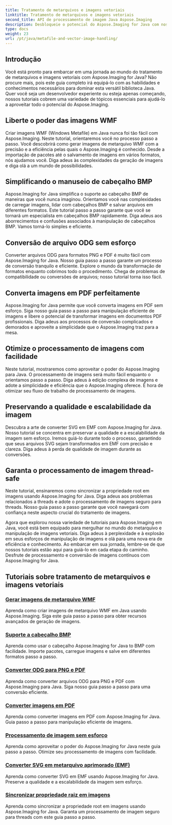 ```yaml
---
title: Tratamento de metarquivos e imagens vetoriais
linktitle: Tratamento de metarquivos e imagens vetoriais
second_title: API de processamento de imagem Java Aspose.Imaging
description: Desbloqueie o potencial do Aspose.Imaging for Java com nossos tutoriais passo a passo. Crie imagens de metarquivos WMF, lide com cabeçalhos BMP e muito mais com facilidade.
type: docs
weight: 23
url: /pt/java/metafile-and-vector-image-handling/
---
```

## Introdução

Você está pronto para embarcar em uma jornada ao mundo do tratamento de metarquivos e imagens vetoriais com Aspose.Imaging for Java? Não procure mais, pois este guia completo irá equipá-lo com as habilidades e conhecimentos necessários para dominar esta versátil biblioteca Java. Quer você seja um desenvolvedor experiente ou esteja apenas começando, nossos tutoriais cobrem uma variedade de tópicos essenciais para ajudá-lo a aproveitar todo o potencial do Aspose.Imaging.

## Liberte o poder das imagens WMF

Criar imagens WMF (Windows Metafile) em Java nunca foi tão fácil com Aspose.Imaging. Neste tutorial, orientaremos você no processo passo a passo. Você descobrirá como gerar imagens de metarquivo WMF com a precisão e a eficiência pelas quais o Aspose.Imaging é conhecido. Desde a importação de pacotes até o salvamento de imagens em vários formatos, nós ajudamos você. Diga adeus às complexidades da geração de imagens e diga olá a um mundo de possibilidades.

## Simplificando o manuseio de cabeçalho BMP

Aspose.Imaging for Java simplifica o suporte ao cabeçalho BMP de maneiras que você nunca imaginou. Orientamos você nas complexidades de carregar imagens, lidar com cabeçalhos BMP e salvar arquivos em diferentes formatos. Este tutorial passo a passo garante que você se tornará um especialista em cabeçalhos BMP rapidamente. Diga adeus aos aborrecimentos e confusões associados à manipulação de cabeçalhos BMP. Vamos torná-lo simples e eficiente.

## Conversão de arquivo ODG sem esforço

Converter arquivos ODG para formatos PNG e PDF é muito fácil com Aspose.Imaging for Java. Nosso guia passo a passo garante um processo de conversão tranquilo e eficiente. Explore o mundo da transformação de formatos enquanto cobrimos todo o procedimento. Chega de problemas de compatibilidade ou conversões de arquivos; nosso tutorial torna isso fácil.

## Converta imagens em PDF perfeitamente

Aspose.Imaging for Java permite que você converta imagens em PDF sem esforço. Siga nosso guia passo a passo para manipulação eficiente de imagens e libere o potencial de transformar imagens em documentos PDF profissionais. Diga adeus aos processos de conversão complicados e demorados e aproveite a simplicidade que o Aspose.Imaging traz para a mesa.

## Otimize o processamento de imagens com facilidade

Neste tutorial, mostraremos como aproveitar o poder do Aspose.Imaging para Java. O processamento de imagens será muito fácil enquanto o orientamos passo a passo. Diga adeus à edição complexa de imagens e adote a simplicidade e eficiência que o Aspose.Imaging oferece. É hora de otimizar seu fluxo de trabalho de processamento de imagens.

## Preservando a qualidade e escalabilidade da imagem

Descubra a arte de converter SVG em EMF com Aspose.Imaging for Java. Nosso tutorial se concentra em preservar a qualidade e a escalabilidade da imagem sem esforço. Iremos guiá-lo durante todo o processo, garantindo que seus arquivos SVG sejam transformados em EMF com precisão e clareza. Diga adeus à perda de qualidade de imagem durante as conversões.

## Garanta o processamento de imagem thread-safe

Neste tutorial, ensinaremos como sincronizar a propriedade root em imagens usando Aspose.Imaging for Java. Diga adeus aos problemas relacionados a threads e adote o processamento de imagens seguro para threads. Nosso guia passo a passo garante que você navegará com confiança neste aspecto crucial do tratamento de imagens.

Agora que explorou nossa variedade de tutoriais para Aspose.Imaging em Java, você está bem equipado para mergulhar no mundo do metarquivo e manipulação de imagens vetoriais. Diga adeus à perplexidade e à explosão em seus esforços de manipulação de imagens e olá para uma nova era de eficiência e conhecimento. Ao embarcar em sua jornada, lembre-se de que nossos tutoriais estão aqui para guiá-lo em cada etapa do caminho. Desfrute de processamento e conversão de imagens contínuos com Aspose.Imaging for Java.
## Tutoriais sobre tratamento de metarquivos e imagens vetoriais
### [Gerar imagens de metarquivo WMF](./generate-wmf-metafile-images/)
Aprenda como criar imagens de metarquivo WMF em Java usando Aspose.Imaging. Siga este guia passo a passo para obter recursos avançados de geração de imagens.
### [Suporte a cabeçalho BMP](./bmp-header-support/)
Aprenda como usar o cabeçalho Aspose.Imaging for Java to BMP com facilidade. Importe pacotes, carregue imagens e salve em diferentes formatos passo a passo.
### [Converter ODG para PNG e PDF](./odg-file-format-support/)
Aprenda como converter arquivos ODG para PNG e PDF com Aspose.Imaging para Java. Siga nosso guia passo a passo para uma conversão eficiente.
### [Converter imagens em PDF](./pdf-dpi-settings-configuration/)
Aprenda como converter imagens em PDF com Aspose.Imaging for Java. Guia passo a passo para manipulação eficiente de imagens.
### [Processamento de imagem sem esforço](./otg-file-format-support/)
Aprenda como aproveitar o poder do Aspose.Imaging for Java neste guia passo a passo. Otimize seu processamento de imagens com facilidade.
### [Converter SVG em metarquivo aprimorado (EMF)](./convert-svg-to-enhanced-metafile/)
Aprenda como converter SVG em EMF usando Aspose.Imaging for Java. Preserve a qualidade e a escalabilidade da imagem sem esforço.
### [Sincronizar propriedade raiz em imagens](./synchronize-root-property-in-images/)
Aprenda como sincronizar a propriedade root em imagens usando Aspose.Imaging for Java. Garanta um processamento de imagem seguro para threads com este guia passo a passo.
